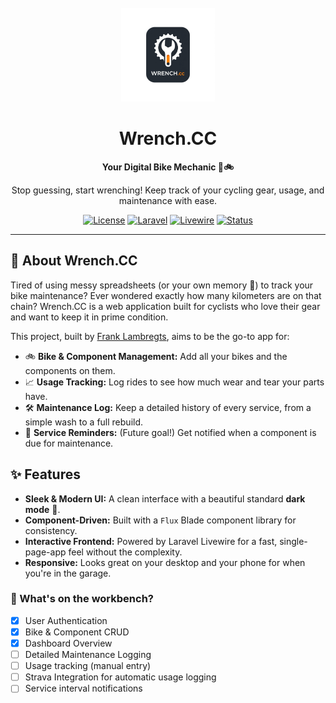 <div align="center">
  <br />
  <img src="https://raw.githubusercontent.com/Frank-L93/wrenchcc/main/public/logo.jpeg" alt="Wrench.CC Logo" width="150">
  <br />
  <h1>Wrench.CC</h1>
  <p><strong>Your Digital Bike Mechanic 🔧🚲</strong></p>
  <p>Stop guessing, start wrenching! Keep track of your cycling gear, usage, and maintenance with ease.</p>

  <p>
    <a href="https://github.com/Frank-L93/wrenchcc/blob/main/LICENSE"><img src="https://img.shields.io/badge/license-AGPL--3.0-blue.svg" alt="License"></a>
    <a href="#"><img src="https://img.shields.io/badge/Laravel-12.x-FF2D20?logo=laravel" alt="Laravel"></a>
    <a href="#"><img src="https://img.shields.io/badge/Livewire-3.x-FB70A9?logo=livewire" alt="Livewire"></a>
    <a href="#"><img src="https://img.shields.io/badge/status-in%20development-orange" alt="Status"></a>
  </p>
</div>

---

## 👋 About Wrench.CC

Tired of using messy spreadsheets (or your own memory 🧠) to track your bike maintenance? Ever wondered exactly how many kilometers are on that chain? Wrench.CC is a web application built for cyclists who love their gear and want to keep it in prime condition.

This project, built by [Frank Lambregts](https://github.com/Frank-L93), aims to be the go-to app for:

-   🚲 **Bike & Component Management:** Add all your bikes and the components on them.
-   📈 **Usage Tracking:** Log rides to see how much wear and tear your parts have.
-   🛠️ **Maintenance Log:** Keep a detailed history of every service, from a simple wash to a full rebuild.
-   🔔 **Service Reminders:** (Future goal!) Get notified when a component is due for maintenance.

## ✨ Features

-   **Sleek & Modern UI:** A clean interface with a beautiful standard **dark mode** 🌙.
-   **Component-Driven:** Built with a `Flux` Blade component library for consistency.
-   **Interactive Frontend:** Powered by Laravel Livewire for a fast, single-page-app feel without the complexity.
-   **Responsive:** Looks great on your desktop and your phone for when you're in the garage.

### 🚧 What's on the workbench?

-   [x] User Authentication
-   [x] Bike & Component CRUD
-   [x] Dashboard Overview
-   [ ] Detailed Maintenance Logging
-   [ ] Usage tracking (manual entry)
-   [ ] Strava Integration for automatic usage logging
-   [ ] Service interval notifications
